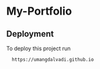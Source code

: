 # My-Portfolio

## Deployment

To deploy this project run

```bash
  https://umangdalvadi.github.io
```


